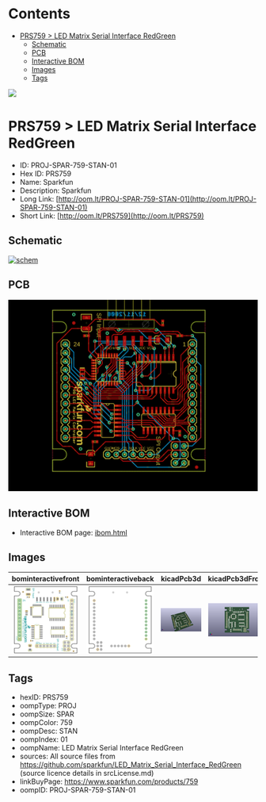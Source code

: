 



Contents
========

* [PRS759 > LED Matrix Serial Interface RedGreen](#prs759--led-matrix-serial-interface-redgreen)
	* [Schematic](#schematic)
	* [PCB](#pcb)
	* [Interactive BOM](#interactive-bom)
	* [Images](#images)
	* [Tags](#tags)
  
![][im]
# PRS759 > LED Matrix Serial Interface RedGreen

- ID: PROJ-SPAR-759-STAN-01
- Hex ID: PRS759
- Name: Sparkfun
- Description: Sparkfun
- Long Link: [http://oom.lt/PROJ-SPAR-759-STAN-01](http://oom.lt/PROJ-SPAR-759-STAN-01)
- Short Link: [http://oom.lt/PRS759](http://oom.lt/PRS759)

## Schematic
  
[![schem](eagleSchemImage.png)](eagleSchemImage.png)
## PCB
  
[![pcb](eagleImage.png)](eagleImage.png)
## Interactive BOM

- Interactive BOM page: [ibom.html](https://htmlpreview.github.io/?https://github.com/oomlout/oomlout_OOMP_projects/blob/main/PROJ-SPAR-759-STAN-01/kicad/bom/ibom.html)

## Images
  
  

|bominteractivefront|bominteractiveback|kicadPcb3d|kicadPcb3dFront|kicadPcb3dBack|eagleImage|eagleSchemImage|pcbdraw|pcbdrawback|
| :---: | :---: | :---: | :---: | :---: | :---: | :---: | :---: | :---: |
|[![bominteractivefront](bomFront_140.png)](bomFront.png)|[![bominteractiveback](bomBack_140.png)](bomBack.png)|[![kicadPcb3d](kicadPcb3d_140.png)](kicadPcb3d.png)|[![kicadPcb3dFront](kicadPcb3dFront_140.png)](kicadPcb3dFront.png)|[![kicadPcb3dBack](kicadPcb3dBack_140.png)](kicadPcb3dBack.png)|[![eagleImage](eagleImage_140.png)](eagleImage.png)|[![eagleSchemImage](eagleSchemImage_140.png)](eagleSchemImage.png)|[![pcbdraw](pcbdraw_140.png)](pcbdraw.png)|[![pcbdrawback](pcbdrawBack_140.png)](pcbdrawBack.png)|

## Tags

- hexID: PRS759
- oompType: PROJ
- oompSize: SPAR
- oompColor: 759
- oompDesc: STAN
- oompIndex: 01
- oompName: LED Matrix Serial Interface RedGreen
- sources: All source files from https://github.com/sparkfun/LED_Matrix_Serial_Interface_RedGreen (source licence details in srcLicense.md)
- linkBuyPage: https://www.sparkfun.com/products/759
- oompID: PROJ-SPAR-759-STAN-01



[im]: kicadPcb3d_450.png
